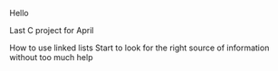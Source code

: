 Hello

Last C project for April

How to use linked lists
Start to look for the right source of information without too much help
